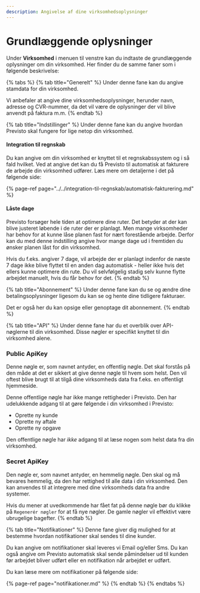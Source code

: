 ```yaml
---
description: Angivelse af dine virksomhedsoplysninger
---
```


# Grundlæggende oplysninger

Under **Virksomhed** i menuen til venstre kan du indtaste de grundlæggende oplysninger om din virksomhed. Her finder du de samme faner som i følgende beskrivelse:

{% tabs %}
{% tab title="Generelt" %}
Under denne fane kan du angive stamdata for din virksomhed.

Vi anbefaler at angive dine virksomhedsoplysninger, herunder navn, adresse og CVR-nummer, da det vil være de oplysninger der vil blive anvendt på faktura m.m.
{% endtab %}

{% tab title="Indstillinger" %}
Under denne fane kan du angive hvordan Previsto skal fungere for lige netop din virksomhed.

#### Integration til regnskab <a id="integration-til-regnskab"></a>

Du kan angive om din virksomhed er knyttet til et regnskabssystem og i så fald hvilket. Ved at angive det kan du få Previsto til automatisk at fakturere de arbejde din virksomhed udfører. Læs mere om detaljerne i det på følgende side:

{% page-ref page="../../integration-til-regnskab/automatisk-fakturering.md" %}

#### Låste dage <a id="l&#xE5;ste-dage"></a>

Previsto forsøger hele tiden at optimere dine ruter. Det betyder at der kan blive justeret løbende i de ruter der er planlagt. Men mange virksomheder har behov for at kunne låse planen fast for nært forestående arbejde. Derfor kan du med denne indstilling angive hvor mange dage ud i fremtiden du ønsker planen låst for din virksomhed.

Hvis du f.eks. angiver 7 dage, vil arbejde der er planlagt indenfor de næste 7 dage ikke blive flyttet til en anden dag automatisk - heller ikke hvis det ellers kunne optimere din rute. Du vil selvfølgelig stadig selv kunne flytte arbejdet manuelt, hvis du får behov for det.
{% endtab %}

{% tab title="Abonnement" %}
Under denne fane kan du se og ændre dine betalingsoplysninger ligesom du kan se og hente dine tidligere fakturaer.

Det er også her du kan opsige eller genoptage dit abonnement.
{% endtab %}

{% tab title="API" %}
Under denne fane har du et overblik over API-nøglerne til din virksomhed. Disse nøgler er specifikt knyttet til din virksomhed alene.

### Public ApiKey

Denne nøgle er, som navnet antyder, en offentlig nøgle. Det skal forstås på den måde at det er sikkert at give denne nøgle til hvem som helst. Den vil oftest blive brugt til at tilgå dine virksomheds data fra f.eks. en offentligt hjemmeside.

Denne offentlige nøgle har ikke mange rettigheder i Previsto. Den har udelukkende adgang til at gøre følgende i din virksomhed i Previsto:

* Oprette ny kunde
* Oprette ny aftale
* Oprette ny opgave

Den offentlige nøgle har _ikke_ adgang til at læse nogen som helst data fra din virksomhed.

### Secret ApiKey

Den nøgle er, som navnet antyder, en hemmelig nøgle. Den skal og må bevares hemmelig, da den har rettighed til alle data i din virksomhed. Den kan anvendes til at integrere med dine virksomheds data fra andre systemer.

Hvis du mener at uvedkommende har fået fat på denne nøgle bør du klikke på `Regenerér nøgler` for at få nye nøgler. De gamle nøgler vil effektivt være ubrugelige bagefter.
{% endtab %}

{% tab title="Notifikationer" %}
Denne fane giver dig mulighed for at bestemme hvordan notifikationer skal sendes til dine kunder.

Du kan angive om notifikationer skal leveres vi Email og/eller Sms. Du kan også angive om Previsto automatisk skal sende påmindelser ud til kunden før arbejdet bliver udført eller en notifikation når arbejdet er udført.

Du kan læse mere om notifikationer på følgende side:

{% page-ref page="notifikationer.md" %}
{% endtab %}
{% endtabs %}


